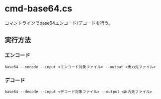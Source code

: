 # cmd-base64.cs

コマンドラインでbase64エンコード/デコードを行う。  

## 実行方法

### エンコード

```shell
base64 --encode --input <エンコード対象ファイル> --output <出力先ファイル>
```

### デコード

```shell
base64 --decode --input <デコード対象ファイル> --output <出力先ファイル>
```
